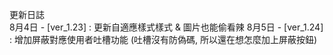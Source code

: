 更新日誌</br>
8月4日 - [ver_1.23] : 更新自適應樣式樣式 & 圖片也能偷看辣
8月5日 - [ver_1.24] : 增加屏蔽對應使用者吐槽功能 (吐槽沒有防偽碼, 所以還在想怎麼加上屏蔽按鈕)
